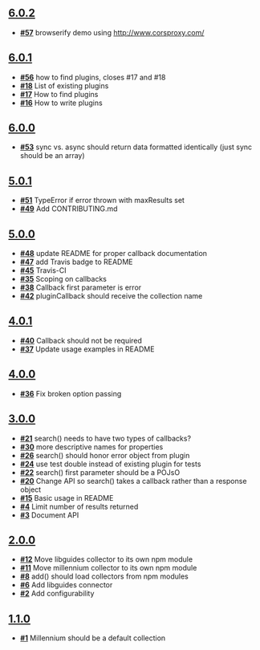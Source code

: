 
## [**6.0.2**](https://github.com/ucsf-ckm/amalgamatic/issues?milestone=10&state=closed)
- [**#57**](https://github.com/ucsf-ckm/amalgamatic/issues/57) browserify demo using http://www.corsproxy.com/

## [**6.0.1**](https://github.com/ucsf-ckm/amalgamatic/issues?milestone=9&state=closed)
- [**#56**](https://github.com/ucsf-ckm/amalgamatic/issues/56) how to find plugins, closes #17 and #18
- [**#18**](https://github.com/ucsf-ckm/amalgamatic/issues/18) List of existing plugins
- [**#17**](https://github.com/ucsf-ckm/amalgamatic/issues/17) How to find plugins
- [**#16**](https://github.com/ucsf-ckm/amalgamatic/issues/16) How to write plugins

## [**6.0.0**](https://github.com/ucsf-ckm/amalgamatic/issues?milestone=8&state=closed)
- [**#53**](https://github.com/ucsf-ckm/amalgamatic/issues/53) sync vs. async should return data formatted identically (just sync should be an array)

## [**5.0.1**](https://github.com/ucsf-ckm/amalgamatic/issues?milestone=7&state=closed)
- [**#51**](https://github.com/ucsf-ckm/amalgamatic/issues/51) TypeError if error thrown with maxResults set
- [**#49**](https://github.com/ucsf-ckm/amalgamatic/issues/49) Add CONTRIBUTING.md

## [**5.0.0**](https://github.com/ucsf-ckm/amalgamatic/issues?milestone=6&state=closed)
- [**#48**](https://github.com/ucsf-ckm/amalgamatic/issues/48) update README for proper callback documentation
- [**#47**](https://github.com/ucsf-ckm/amalgamatic/issues/47) add Travis badge to README
- [**#45**](https://github.com/ucsf-ckm/amalgamatic/issues/45) Travis-CI
- [**#35**](https://github.com/ucsf-ckm/amalgamatic/issues/35) Scoping on callbacks
- [**#38**](https://github.com/ucsf-ckm/amalgamatic/issues/38) Callback first parameter is error
- [**#42**](https://github.com/ucsf-ckm/amalgamatic/issues/42) pluginCallback should receive the collection name

## [**4.0.1**](https://github.com/ucsf-ckm/amalgamatic/issues?milestone=5&state=closed)
- [**#40**](https://github.com/ucsf-ckm/amalgamatic/issues/40) Callback should not be required
- [**#37**](https://github.com/ucsf-ckm/amalgamatic/issues/37) Update usage examples in README

## [**4.0.0**](https://github.com/ucsf-ckm/amalgamatic/issues?milestone=4&state=closed)
- [**#36**](https://github.com/ucsf-ckm/amalgamatic/issues/36) Fix broken option passing

## [**3.0.0**](https://github.com/ucsf-ckm/amalgamatic/issues?milestone=3&state=closed)
- [**#21**](https://github.com/ucsf-ckm/amalgamatic/issues/21) search() needs to have two types of callbacks?
- [**#30**](https://github.com/ucsf-ckm/amalgamatic/issues/30) more descriptive names for properties
- [**#26**](https://github.com/ucsf-ckm/amalgamatic/issues/26) search() should honor error object from plugin
- [**#24**](https://github.com/ucsf-ckm/amalgamatic/issues/24) use test double instead of existing plugin for tests
- [**#22**](https://github.com/ucsf-ckm/amalgamatic/issues/22) search() first parameter should be a POJsO
- [**#20**](https://github.com/ucsf-ckm/amalgamatic/issues/20) Change API so search() takes a callback rather than a response object
- [**#15**](https://github.com/ucsf-ckm/amalgamatic/issues/15) Basic usage in README
- [**#4**](https://github.com/ucsf-ckm/amalgamatic/issues/4) Limit number of results returned
- [**#3**](https://github.com/ucsf-ckm/amalgamatic/issues/3) Document API

## [**2.0.0**](https://github.com/ucsf-ckm/amalgamatic/issues?milestone=2&state=closed)
- [**#12**](https://github.com/ucsf-ckm/amalgamatic/issues/12) Move libguides collector to its own npm module
- [**#11**](https://github.com/ucsf-ckm/amalgamatic/issues/11) Move millennium collector to its own npm module
- [**#8**](https://github.com/ucsf-ckm/amalgamatic/issues/8) add() should load collectors from npm modules
- [**#6**](https://github.com/ucsf-ckm/amalgamatic/issues/6) Add libguides connector
- [**#2**](https://github.com/ucsf-ckm/amalgamatic/issues/2) Add configurability

## [**1.1.0**](https://github.com/ucsf-ckm/amalgamatic/issues?milestone=1&state=closed)
- [**#1**](https://github.com/ucsf-ckm/amalgamatic/issues/1) Millennium should be a default collection

